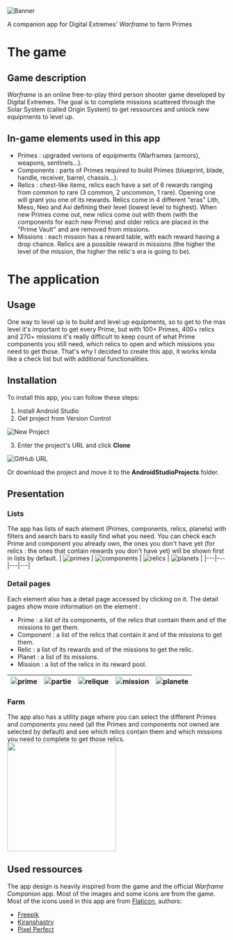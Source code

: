 ![Banner](https://user-images.githubusercontent.com/100712026/156604979-e686e0bd-f968-4a1c-b6aa-9e38d640e97c.png)

A companion app for Digital Extremes' *Warframe* to farm Primes

# The game
## Game description
*Warframe* is an online free-to-play third person shooter game developed by Digital Extremes. The goal is to complete missions scattered through the Solar System (called Origin System) to get ressources and unlock new equipments to level up.

## In-game elements used in this app
- Primes : upgraded verions of equipments (Warframes (armors), weapons, sentinels...).
- Components : parts of Primes required to build Primes (blueprint, blade, handle, receiver, barrel, chassis...).
- Relics : chest-like items, relics each have a set of 6 rewards ranging from common to rare (3 common, 2 uncommon, 1 rare). Opening one will grant you one of its rewards. Relics come in 4 different "eras" Lith, Meso, Neo and Axi defining their level (lowest level to highest). When new Primes come out, new relics come out with them (with the components for each new Prime) and older relics are placed in the "Prime Vault" and are removed from missions.
- Missions : each mission has a reward table, with each reward having a drop chance. Relics are a possible reward in missions (the higher the level of the mission, the higher the relic's era is going to be).

# The application
## Usage
One way to level up is to build and level up equipments, so to get to the max level it's important to get every Prime, but with 100+ Primes, 400+ relics and 270+ missions it's really difficult to keep count of what Prime components you still need, which relics to open and which missions you need to get those. That's why I decided to create this app, it works kinda like a check list but with additional functionalities.

## Installation
To install this app, you can follow these steps:
1. Install Android Studio
2. Get project from Version Control

![New Project](https://user-images.githubusercontent.com/100712026/158078347-996bd4fa-a50c-456d-9acf-60f88b128278.png)

3. Enter the project's URL and click **Clone**

![GitHub URL](https://user-images.githubusercontent.com/100712026/158078354-8d7ac001-3dc4-468d-8a6e-9038c55ea4b7.JPG)

Or download the project and move it to the **AndroidStudioProjects** folder.

## Presentation
### Lists
The app has lists of each element (Primes, components, relics, planets) with filters and search bars to easily find what you need. You can check each Prime and component you already own, the ones you don't have yet (for relics : the ones that contain rewards you don't have yet) will be shown first in lists by default.
| ![primes](https://user-images.githubusercontent.com/100712026/156620297-ab310ea2-c7f1-400d-9439-8a028a667565.jpg) | ![components](https://user-images.githubusercontent.com/100712026/156620224-cd61c9ac-4044-4339-8512-7c384ad9c712.jpg) | ![relics](https://user-images.githubusercontent.com/100712026/156620325-364b96fa-9115-4ef2-b21e-c9b2a76e28fb.jpg) | ![planets](https://user-images.githubusercontent.com/100712026/156620280-97aec7e7-2563-439a-b0a6-60e698b5a357.jpg) |
|---|---|---|---|

### Detail pages
Each element also has a detail page accessed by clicking on it. The detail pages show more information on the element :
- Prime : a list of its components, of the relics that contain them and of the missions to get them.
- Component : a list of the relics that contain it and of the missions to get them.
- Relic : a list of its rewards and of the missions to get the relic.
- Planet : a list of its missions.
- Mission : a list of the relics in its reward pool.

| ![prime](https://user-images.githubusercontent.com/100712026/156624420-5a190b46-a372-4bb1-80cc-7881d7c674cf.jpg) | ![partie](https://user-images.githubusercontent.com/100712026/156624334-eb3c3497-efa6-416a-b915-aff428fc4e55.jpg) | ![relique](https://user-images.githubusercontent.com/100712026/156624450-26cce354-c50b-443f-81e3-84dfe8698f1a.jpg) | ![mission](https://user-images.githubusercontent.com/100712026/156624314-bb40c35c-f909-4c2b-9503-0ec2e3788fb8.jpg) | ![planete](https://user-images.githubusercontent.com/100712026/156624388-6d8700fd-5d9f-42e8-8ed7-c59fde39a551.jpg) |
|---|---|---|---|---|


### Farm
The app also has a utility page where you can select the different Primes and components you need (all the Primes and components not owned are selected by default) and see which relics contain them and which missions you need to complete to get those relics.
<img src="https://user-images.githubusercontent.com/100712026/156622375-b4ef8b5b-36d3-47d4-9970-9a542f126f41.jpg" width="250">

## Used ressources
The app design is heavily inspired from the game and the official *Warframe Companion* app. Most of the images and some icons are from the game.  
Most of the icons used in this app are from [Flaticon](https://flaticon.com), authors:
- [Freepik](https://www.freepik.com)
- [Kiranshastry](https://www.flaticon.com/authors/kiranshastry)
- [Pixel Perfect](https://www.flaticon.com/authors/pixel-perfect)
